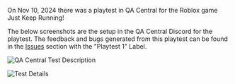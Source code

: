 On Nov 10, 2024 there was a playtest in QA Central for the Roblox game Just Keep Running! 

The below screenshots are the setup in the QA Central Discord for the playtest. 
The feedback and bugs generated from this playtest can be found in the [Issues](https://github.com/AnnieStrawfairy/JustKeepRunning/issues) section with the "Playtest 1" Label.

![QA Central Test Description](https://github.com/user-attachments/assets/7afa1426-8d75-48c1-8c4a-103e3a4cdc95)


![Test Details](https://github.com/user-attachments/assets/183b558a-6c2d-489a-893d-ce17a762994a)
